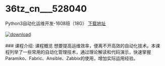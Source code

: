 # 36tz_cn___528040
Python3自动化运维开发-1608班（18G）
[下载地址](http://www.36tz.cn/article/528040 "下载地址")
<br/></br>[![download](http://36tz.cn/muke_img/2019_10_2-48-300x225.png "下载地址")](http://www.36tz.cn/article/528040 "下载地址")
<br/></br>### 课程介绍:
课程概览
想要提高运维效率，便离不开高效的自动化技术。本课程列举了一些常用的自动化管理技术，通过理论解读和代码演示，快速掌握Paramiko、Fabric、Ansible、Zabbix的使用，增加实际运用经验。



